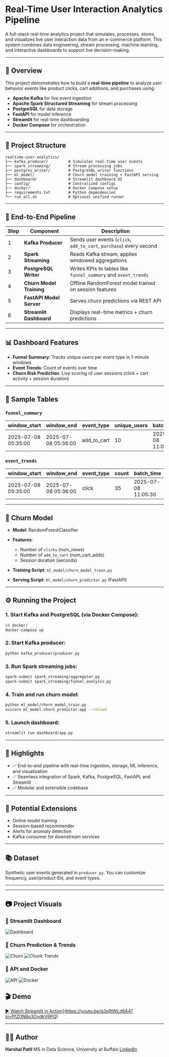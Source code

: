 # Real-Time User Interaction Analytics Pipeline

A full-stack real-time analytics project that simulates, processes, stores, and visualizes live user interaction data from an e-commerce platform. This system combines data engineering, stream processing, machine learning, and interactive dashboards to support live decision-making.

---

## 🚀 Overview

This project demonstrates how to build a **real-time pipeline** to analyze user behavior events like product clicks, cart additions, and purchases using:

* **Apache Kafka** for live event ingestion
* **Apache Spark Structured Streaming** for stream processing
* **PostgreSQL** for data storage
* **FastAPI** for model inference
* **Streamlit** for real-time dashboarding
* **Docker Compose** for orchestration

---

## 📁 Project Structure

```
realtime-user-analytics/
├── kafka_producer/         # Simulates real-time user events
├── spark_streaming/        # Stream processing jobs
├── postgres_writer/        # PostgreSQL writer functions
├── ml_model/               # Churn model training + FastAPI serving
├── dashboard/              # Streamlit dashboard UI
├── config/                 # Centralized configs
├── docker/                 # Docker Compose setup
├── requirements.txt        # Python dependencies
└── run_all.sh              # Optional unified runner
```

---

## 🔄 End-to-End Pipeline

| Step | Component                | Description                                                         |
| ---- | ------------------------ | ------------------------------------------------------------------- |
| 1    | **Kafka Producer**       | Sends user events (`click`, `add_to_cart`, `purchase`) every second |
| 2    | **Spark Streaming**      | Reads Kafka stream, applies windowed aggregations                   |
| 3    | **PostgreSQL Writer**    | Writes KPIs to tables like `funnel_summary` and `event_trends`      |
| 4    | **Churn Model Training** | Offline RandomForest model trained on session features              |
| 5    | **FastAPI Model Server** | Serves churn predictions via REST API                               |
| 6    | **Streamlit Dashboard**  | Displays real-time metrics + churn predictions                      |

---

## 📊 Dashboard Features

* **Funnel Summary**: Tracks unique users per event type in 1-minute windows
* **Event Trends**: Count of events over time
* **Churn Risk Prediction**: Live scoring of user sessions (click + cart activity + session duration)

---

## 🧪 Sample Tables

### `funnel_summary`

| window\_start       | window\_end         | event\_type   | unique\_users | batch\_time         |
| ------------------- | ------------------- | ------------- | ------------- | ------------------- |
| 2025-07-08 05:35:00 | 2025-07-08 05:36:00 | add\_to\_cart | 10            | 2025-07-08 11:05:30 |

### `event_trends`

| window\_start       | window\_end         | event\_type | count | batch\_time         |
| ------------------- | ------------------- | ----------- | ----- | ------------------- |
| 2025-07-08 05:35:00 | 2025-07-08 05:36:00 | click       | 35    | 2025-07-08 11:05:30 |

---

## 🧠 Churn Model

* **Model**: RandomForestClassifier
* **Features**:

  * Number of `clicks` (num\_views)
  * Number of `add_to_cart` (num\_cart\_adds)
  * Session duration (seconds)
* **Training Script**: `ml_model/churn_model_train.py`
* **Serving Script**: `ml_model/churn_predictor.py` (FastAPI)

---

## ⚙️ Running the Project

### 1. Start Kafka and PostgreSQL (via Docker Compose):

```bash
cd docker/
docker-compose up
```

### 2. Start Kafka producer:

```bash
python kafka_producer/producer.py
```

### 3. Run Spark streaming jobs:

```bash
spark-submit spark_streaming/aggregator.py
spark-submit spark_streaming/funnel_analysis.py
```

### 4. Train and run churn model:

```bash
python ml_model/churn_model_train.py
uvicorn ml_model.churn_predictor:app --reload
```

### 5. Launch dashboard:

```bash
streamlit run dashboard/app.py
```

---

## 🌟 Highlights

* ✅ End-to-end pipeline with real-time ingestion, storage, ML inference, and visualization
* ✅ Seamless integration of Spark, Kafka, PostgreSQL, FastAPI, and Streamlit
* ✅ Modular and extensible codebase

---

## 📌 Potential Extensions

* Online model training
* Session-based recommender
* Alerts for anomaly detection
* Kafka consumer for downstream services

---

## 📚 Dataset

Synthetic user events generated in `producer.py`. You can customize frequency, user/product IDs, and event types.

---


---

## 📷 Project Visuals

### 🔹 Streamlit Dashboard
![Dashboard](Visuals/dashboard_screenshot.png)

### 🔹 Churn Prediction & Trends
![Churn](Visuals/DB_Visuals/Churn_Preduction.png)
![Chunk Trends](Visuals/Chunk_Trends.png)

### 🔹 API and Docker
![API](Visuals/API.png)
![Docker](Visuals/Docker_Images.png)


## 🎬 Demo

[▶️ Watch Streamlit in Action](https://img.youtube.com/vi/g3xRtWLd6A4/0.jpg)](https://youtu.be/g3xRtWLd6A4?si=PfZONBo3OydkV6PQ)

---

## 👨‍💻 Author

**Harshal Patil**
MS in Data Science, University at Buffalo
[LinkedIn](https://www.linkedin.com/in/harshalsp0011/)


